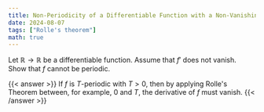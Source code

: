 ```yaml
---
title: Non-Periodicity of a Differentiable Function with a Non-Vanishing Derivative
date: 2024-08-07
tags: ["Rolle's theorem"]
math: true
---
```



Let $\mathbb{R}\to\mathbb{R}$ be a differentiable function. Assume that
$f'$ does not vanish. Show that $f$ cannot be periodic.



{{< answer >}}
If $f$ is $T$-periodic with $T>0$, then by applying Rolle's Theorem between, for example, 0 and $T$, the derivative of $f$ must vanish.
{{< /answer >}}

